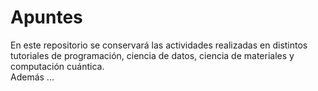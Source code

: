# Apuntes
En este repositorio se conservará las actividades realizadas en distintos tutoriales de programación, ciencia de datos, ciencia de materiales y computación cuántica. <br>
Además ...
